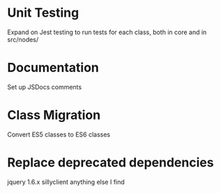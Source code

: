 
# Unit Testing

Expand on Jest testing to run tests for each class, both in core and in src/nodes/

# Documentation

Set up JSDocs comments

# Class Migration

Convert ES5 classes to ES6 classes

# Replace deprecated dependencies

jquery 1.6.x
sillyclient
anything else I find

